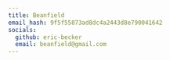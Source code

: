 ```yaml
---
title: Beanfield
email_hash: 9f5f55873ad8dc4a2443d8e790041642
socials:
  github: eric-becker
  email: beanfield@gmail.com
---
```

